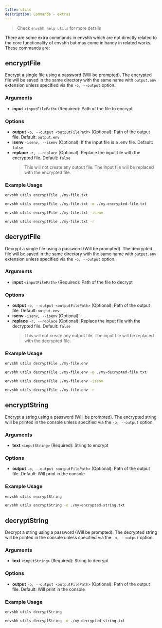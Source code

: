 ```yaml
---
title: utils
description: Commands - extras
---
```


> Check `envshh help utils` for more details

There are some extra commands in envshh which are not directly related to the core functionality of envshh but may come in handy in related works. These commands are:

## encryptFile

Encrypt a single file using a password (Will be prompted). The encrypted file will be saved in the same directory with the same name with `output.env` extension unless specified via the `-o, --output` option.

### Arguments

- **input** `<inputFilePath>` (Required):
  Path of the file to encrypt

### Options

- **output** `-o, --output <outputFilePath>` (Optional):
  Path of the output file. Default: `output.env`
- **isenv** `-isenv, --isenv` (Optional):
  If the input file is a .env file. Default: `false`
- **replace** `-r, --replace` (Optional):
  Replace the input file with the encrypted file. Default: `false`
  > This will not create any output file. The input file will be replaced with the encrypted file.

### Example Usage

```sh
envshh utils encryptFile ./my-file.txt
```

```sh
envshh utils encryptFile ./my-file.txt -o ./my-encrypted-file.txt
```

```sh
envshh utils encryptFile ./my-file.txt -isenv
```

```sh
envshh utils encryptFile ./my-file.txt -r
```

## decryptFile

Decrypt a single file using a password (Will be prompted). The decrypted file will be saved in the same directory with the same name with `output.env` extension unless specified via the `-o, --output` option.

### Arguments

- **input** `<inputFilePath>` (Required):
  Path of the file to decrypt

### Options

- **output** `-o, --output <outputFilePath>` (Optional):
  Path of the output file. Default: `output.env`
- **isenv** `-isenv, --isenv` (Optional):
- **replace** `-r, --replace` (Optional):
  Replace the input file with the decrypted file. Default: `false`
  > This will not create any output file. The input file will be replaced with the decrypted file.

### Example Usage

```sh
envshh utils decryptFile ./my-file.env
```

```sh
envshh utils decryptFile ./my-file.env -o ./my-decrypted-file.txt
```

```sh
envshh utils decryptFile ./my-file.env -isenv
```

```sh
envshh utils decryptFile ./my-file.env -r
```

## encryptString

Encrypt a string using a password (Will be prompted). The encrypted string will be printed in the console unless specified via the `-o, --output` option.

### Arguments

- **text** `<inputString>` (Required):
  String to encrypt

### Options

- **output** `-o, --output <outputFilePath>` (Optional):
  Path of the output file. Default: Will print in the console

### Example Usage

```sh
envshh utils encryptString
```

```sh
envshh utils encryptString -o ./my-encrypted-string.txt
```

## decryptString

Decrypt a string using a password (Will be prompted). The decrypted string will be printed in the console unless specified via the `-o, --output` option.

### Arguments

- **text** `<inputString>` (Required):
  String to decrypt

### Options

- **output** `-o, --output <outputFilePath>` (Optional):
  Path of the output file. Default: Will print in the console

### Example Usage

```sh
envshh utils decryptString
```

```sh
envshh utils decryptString -o ./my-decrypted-string.txt
```

